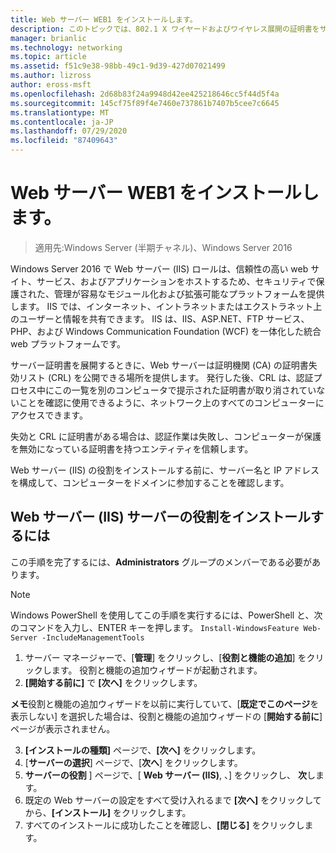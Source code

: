 ```yaml
---
title: Web サーバー WEB1 をインストールします。
description: このトピックでは、802.1 X ワイヤードおよびワイヤレス展開の証明書をサーバーのデプロイ ガイドの一部
manager: brianlic
ms.technology: networking
ms.topic: article
ms.assetid: f51c9e38-98bb-49c1-9d39-427d07021499
ms.author: lizross
author: eross-msft
ms.openlocfilehash: 2d68b83f24a9948d42ee425218646cc5f44d5f4a
ms.sourcegitcommit: 145cf75f89f4e7460e737861b7407b5cee7c6645
ms.translationtype: MT
ms.contentlocale: ja-JP
ms.lasthandoff: 07/29/2020
ms.locfileid: "87409643"
---
```

# <a name="install-the-web-server-web1"></a>Web サーバー WEB1 をインストールします。

>適用先:Windows Server (半期チャネル)、Windows Server 2016

Windows Server 2016 で Web サーバー (IIS) ロールは、信頼性の高い web サイト、サービス、およびアプリケーションをホストするため、セキュリティで保護された、管理が容易なモジュール化および拡張可能なプラットフォームを提供します。 IIS では、インターネット、イントラネットまたはエクストラネット上のユーザーと情報を共有できます。 IIS は、IIS、ASP.NET、FTP サービス、PHP、および Windows Communication Foundation (WCF) を一体化した統合 web プラットフォームです。

サーバー証明書を展開するときに、Web サーバーは証明機関 (CA) の証明書失効リスト (CRL) を公開できる場所を提供します。 発行した後、CRL は、認証プロセス中にこの一覧を別のコンピュータで提示された証明書が取り消されていないことを確認に使用できるように、ネットワーク上のすべてのコンピューターにアクセスできます。

失効と CRL に証明書がある場合は、認証作業は失敗し、コンピューターが保護を無効になっている証明書を持つエンティティを信頼します。

Web サーバー (IIS) の役割をインストールする前に、サーバー名と IP アドレスを構成して、コンピューターをドメインに参加することを確認します。

## <a name="to-install-the-web-server-iis-server-role"></a>Web サーバー (IIS) サーバーの役割をインストールするには
この手順を完了するには、**Administrators** グループのメンバーである必要があります。

>[!NOTE]
>Windows PowerShell を使用してこの手順を実行するには、PowerShell と、次のコマンドを入力し、ENTER キーを押します。
`Install-WindowsFeature Web-Server -IncludeManagementTools`

1.  サーバー マネージャーで、[**管理**] をクリックし、[**役割と機能の追加**] をクリックします。 役割と機能の追加ウィザードが起動されます。
2.  **[開始する前に]** で **[次へ]** をクリックします。

**メモ**役割と機能の追加ウィザードを以前に実行していて、[**既定でこのページ**を表示しない] を選択した場合は、役割と機能の追加ウィザードの [**開始する前に**] ページが表示されません。

3. **[インストールの種類]** ページで、**[次へ]** をクリックします。
4. [**サーバーの選択**] ページで、[**次へ**] をクリックします。
5. **サーバーの役割** ] ページで、[ **Web サーバー (IIS)**, 、] をクリックし、 **次**します。
6. 既定の Web サーバーの設定をすべて受け入れるまで **[次へ]** をクリックしてから、**[インストール]** をクリックします。
7. すべてのインストールに成功したことを確認し、**[閉じる]** をクリックします。

